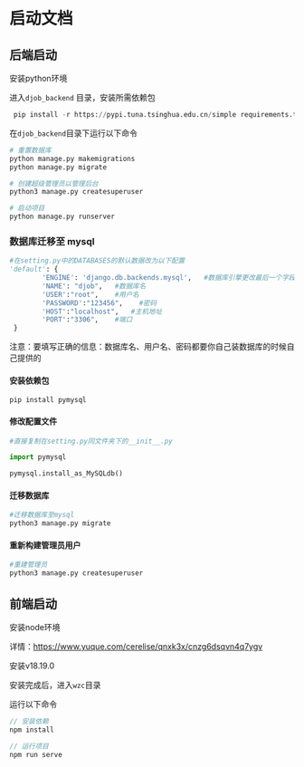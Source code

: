 # 启动文档

## 后端启动

安装python环境

进入`djob_backend` 目录，安装所需依赖包

```python
 pip install -r https://pypi.tuna.tsinghua.edu.cn/simple requirements.txt 
```

在`djob_backend`目录下运行以下命令

```python
# 重置数据库
python manage.py makemigrations
python manage.py migrate

# 创建超级管理员以管理后台
python3 manage.py createsuperuser

# 启动项目
python manage.py runserver

```



### 数据库迁移至 mysql

```python
#在setting.py中的DATABASES的默认数据改为以下配置
'default': {
        'ENGINE': 'django.db.backends.mysql',   #数据库引擎更改最后一个字段
        'NAME': "djob",   #数据库名
        'USER':"root",    #用户名
        'PASSWORD':"123456",    #密码
        'HOST':"localhost",   #主机地址
        'PORT':"3306",    #端口
 }
```

注意：要填写正确的信息：数据库名、用户名、密码都要你自己装数据库的时候自己提供的

#### 安装依赖包

```
pip install pymysql
```

#### 修改配置文件

```python
#直接复制在setting.py同文件夹下的__init__.py

import pymysql

pymysql.install_as_MySQLdb()
```

#### 迁移数据库

```python
#迁移数据库至mysql
python3 manage.py migrate
```

#### 重新构建管理员用户

```python
#重建管理员
python3 manage.py createsuperuser
```



## 前端启动

安装node环境

详情：https://www.yuque.com/cerelise/qnxk3x/cnzg6dsqvn4q7ygv

安装v18.19.0

安装完成后，进入`wzc`目录

运行以下命令

```js
// 安装依赖
npm install

// 运行项目
npm run serve
```